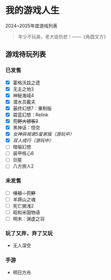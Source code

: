 # 我的游戏人生

2024~2025年度游戏列表

> 年少不玩美，老大徒伤悲！——《角圆叉方》

## 游戏待玩列表

### 已发售

- [x] 霍格沃兹之遗
- [x] 无主之地3
- [x] 神秘海域4
- [x] 潜水员戴夫
- [x] 最终幻想7：重制版
- [x] 碧蓝幻想：Relink
- [x] ~~荒野大镖客2~~
- [x] 黑神话：悟空
- [x] _女神异闻录5皇家版（游玩中）_
- [x] _双人成行（游玩中）_
- [ ] 暗喻幻想
- [ ] 装甲核心6
- [ ] 剑星
- [ ] 八方旅人2

### 未发售

- [ ] ~~怪猎：荒野~~
- [ ] 羊蹄山之魂
- [ ] 死亡搁浅2
- [ ] 昭和米国物语
- [ ] 明末：渊虚之羽

### 玩了又弃，弃了又玩

- 无人深空

### 手游

- 明日方舟
